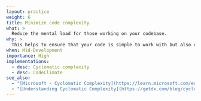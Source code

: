 ```yaml
---
layout: practice
weight: 6
title: Minimize code complexity
what: >
  Reduce the mental load for those working on your codebase.
why: >
  This helps to ensure that your code is simple to work with but also ensures that your code is testable.
when: Mid-Development
importance: High
implementations:
  - desc: Cyclomatic complexity
  - desc: CodeClimate
see_also:
  - "[Microsoft - Cyclomatic Complexity](https://learn.microsoft.com/en-us/visualstudio/code-quality/code-metrics-cyclomatic-complexity)"
  - "[Understanding Cyclomatic Complexity](https://getdx.com/blog/cyclomatic-complexity/)"
---
```

